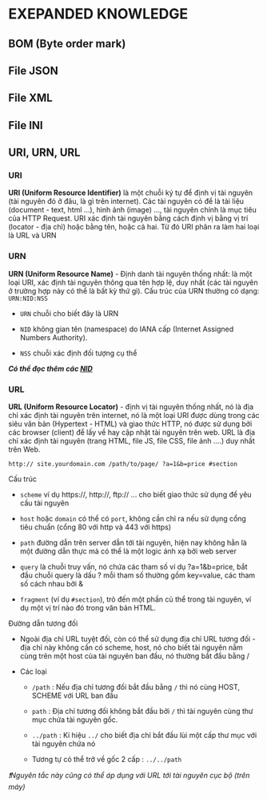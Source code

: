 # EXEPANDED KNOWLEDGE

## BOM (Byte order mark)

## File JSON

## File XML

## File INI

## URI, URN, URL

### URI

**URI (Uniform Resource Identifier)** là một chuỗi ký tự để định vị tài nguyên (tài nguyên đó ở đâu, là gì trên internet). Các tài nguyên có để là tài liệu (document - text, html ...), hình ảnh (image) ..., tài nguyên chính là mục tiêu của HTTP Request. URI xác định tài nguyên bằng cách định vị bằng vị trí (locator - địa chỉ) hoặc bằng tên, hoặc cả hai. Từ đó URI phân ra làm hai loại là URL và URN

### URN

**URN (Uniform Resource Name)** - Định danh tài nguyên thống nhất: là một loại URI, xác định tài nguyên thông qua tên hợp lệ, duy nhất (các tài nguyên ở trường hợp này có thể là bất kỳ thứ gì). Cấu trúc của URN thường có dạng: `URN:NID:NSS`

- `URN` chuỗi cho biết đây là URN

- `NID` không gian tên (namespace) do IANA cấp (Internet Assigned Numbers Authority).

- `NSS` chuỗi xác định đối tượng cụ thể

**_Có thể đọc thêm các [NID](https://www.iana.org/assignments/urn-namespaces/urn-namespaces.xhtml)_**

### URL

**URL (Uniform Resource Locator)** - định vị tài nguyên thống nhất, nó là địa chỉ xác định tài nguyên trên internet, nó là một loại URI được dùng trong các siêu văn bản (Hypertext - HTML) và giao thức HTTP, nó được sử dụng bởi các browser (client) để lấy về hay cập nhật tài nguyên trên web. URL là địa chỉ xác định tài nguyên (trang HTML, file JS, file CSS, file ảnh ....) duy nhất trên Web.

`http:// site.yourdomain.com /path/to/page/ ?a=1&b=price #section`

Cấu trúc

- `scheme` ví dụ https://, http://, ftp:// ... cho biết giao thức sử dụng để yêu cầu tài nguyên

- `host` hoặc `domain` có thể có `port`, không cần chỉ ra nếu sử dụng cổng tiêu chuẩn (cổng 80 với http và 443 với https)

- `path` đường dẫn trên server dẫn tới tài nguyên, hiện nay không hẳn là một đường dẫn thực mà có thể là một logic ánh xạ bởi web server

- `query` là chuỗi truy vấn, nó chứa các tham số ví dụ ?a=1&b=price, bắt đầu chuỗi query là dấu ? mỗi tham số thường gồm key=value, các tham số cách nhau bởi &

- `fragment` (ví dụ `#section`), trỏ đến một phần củ thể trong tài nguyên, ví dụ một vị trí nào đó trong văn bản HTML.

Đường dẫn tương đối

- Ngoài địa chỉ URL tuyệt đối, còn có thể sử dụng địa chỉ URL tương đối - địa chỉ này không cần có scheme, host, nó cho biết tài nguyên nằm cùng trên một host của tài nguyên ban đầu, nó thường bắt đầu bằng /

- Các loại

  - `/path` : Nếu địa chỉ tương đối bắt đầu bằng `/` thì nó cùng HOST, SCHEME với URL ban đầu

  - `path` : Địa chỉ tương đối không bắt đầu bởi `/` thì tài nguyên cùng thư mục chứa tài nguyên gốc.

  - `../path` : Kí hiệu `../` cho biết địa chỉ bắt đầu lùi một cấp thư mục với tài nguyên chứa nó

  - Tương tự có thể trở về gốc 2 cấp : `../../path`

_❗Nguyên tắc này cũng có thể áp dụng với URL tới tài nguyên cục bộ (trên máy)_
